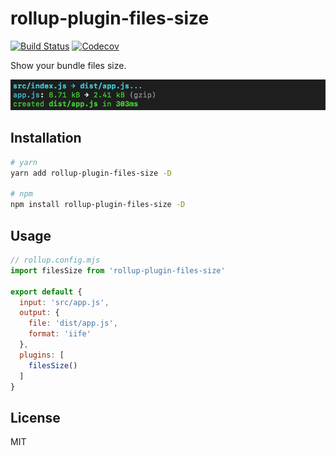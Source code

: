 # rollup-plugin-files-size

[![Build Status](https://travis-ci.com/vladshcherbin/rollup-plugin-files-size.svg?branch=master)](https://travis-ci.com/vladshcherbin/rollup-plugin-files-size)
[![Codecov](https://codecov.io/gh/vladshcherbin/rollup-plugin-files-size/branch/master/graph/badge.svg)](https://codecov.io/gh/vladshcherbin/rollup-plugin-files-size)

Show your bundle files size.

![Plugin output screenshot](screenshot.png)

## Installation

```bash
# yarn
yarn add rollup-plugin-files-size -D

# npm
npm install rollup-plugin-files-size -D
```

## Usage

```js
// rollup.config.mjs
import filesSize from 'rollup-plugin-files-size'

export default {
  input: 'src/app.js',
  output: {
    file: 'dist/app.js',
    format: 'iife'
  },
  plugins: [
    filesSize()
  ]
}
```

## License

MIT
